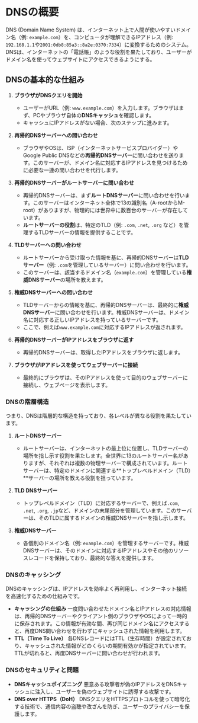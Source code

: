 
# DNSの概要

DNS (Domain Name System) は、インターネット上で人間が使いやすいドメイン名（例: `example.com`）を、コンピュータが理解できるIPアドレス（例: `192.168.1.1`や`2001:0db8:85a3::8a2e:0370:7334`）に変換するためのシステム。
DNSは、インターネットの「電話帳」のような役割を果たしており、ユーザーがドメイン名を使ってウェブサイトにアクセスできるようにする。

## DNSの基本的な仕組み

1. **ブラウザがDNSクエリを開始**
   - ユーザーがURL（例: `www.example.com`）を入力します。ブラウザはまず、PCやブラウザ自体の**DNSキャッシュ**を確認します。
   - キャッシュにIPアドレスがない場合、次のステップに進みます。

2. **再帰的DNSサーバーへの問い合わせ**
   - ブラウザやOSは、ISP（インターネットサービスプロバイダー）やGoogle Public DNSなどの**再帰的DNSサーバー**に問い合わせを送ります。このサーバーが、ドメイン名に対応するIPアドレスを見つけるために必要な一連の問い合わせを代行します。

3. **再帰的DNSサーバーがルートサーバーに問い合わせ**
   - 再帰的DNSサーバーは、まず**ルートDNSサーバー**に問い合わせを行います。このサーバーはインターネット全体で13の識別名（A-rootからM-root）がありますが、物理的には世界中に数百台のサーバーが存在しています。
   - **ルートサーバーの役割**は、特定のTLD（例: `.com`, `.net`, `.org` など）を管理するTLDサーバーの情報を提供することです。

4. **TLDサーバーへの問い合わせ**
   - ルートサーバーから受け取った情報を基に、再帰的DNSサーバーは**TLDサーバー**（例: `.com`を管理しているサーバー）に問い合わせを行います。
   - このサーバーは、該当するドメイン名（`example.com`）を管理している**権威DNSサーバー**の場所を教えます。

5. **権威DNSサーバーへの問い合わせ**
   - TLDサーバーからの情報を基に、再帰的DNSサーバーは、最終的に**権威DNSサーバー**に問い合わせを行います。権威DNSサーバーは、ドメイン名に対応する正しいIPアドレスを持っているサーバーです。
   - ここで、例えば`www.example.com`に対応するIPアドレスが返されます。

6. **再帰的DNSサーバーがIPアドレスをブラウザに返す**
   - 再帰的DNSサーバーは、取得したIPアドレスをブラウザに返します。

7. **ブラウザがIPアドレスを使ってウェブサーバーに接続**
   - 最終的にブラウザは、そのIPアドレスを使って目的のウェブサーバーに接続し、ウェブページを表示します。

### DNSの階層構造

つまり、DNSは階層的な構造を持っており、各レベルが異なる役割を果たしています。

1. **ルートDNSサーバー**
   - ルートサーバーは、インターネットの最上位に位置し、TLDサーバーの場所を指し示す役割を果たします。全世界に13のルートサーバー名がありますが、それぞれは複数の物理サーバーで構成されています。ルートサーバーは、特定のドメインに関連する**トップレベルドメイン（TLD）**サーバーの場所を教える役割を担っています。

2. **TLD DNSサーバー**
   - トップレベルドメイン（TLD）に対応するサーバーで、例えば`.com`, `.net`, `.org`, `.jp`など、ドメインの末尾部分を管理しています。このサーバーは、そのTLDに属するドメインの権威DNSサーバーを指し示します。

3. **権威DNSサーバー**
   - 各個別のドメイン名（例: `example.com`）を管理するサーバーです。権威DNSサーバーは、そのドメインに対応するIPアドレスやその他のリソースレコードを保持しており、最終的な答えを提供します。

### DNSのキャッシング

DNSのキャッシングは、IPアドレスを効率よく再利用し、インターネット接続を高速化するための仕組みです。

- **キャッシングの仕組み**  一度問い合わせたドメイン名とIPアドレスの対応情報は、再帰的DNSサーバーやクライアント側のブラウザやOSによって一時的に保存されます。この情報が有効な間、再び同じドメイン名にアクセスすると、再度DNS問い合わせを行わずにキャッシュされた情報を利用します。
- **TTL（Time To Live）**  各DNSレコードにはTTL（生存時間）が設定されており、キャッシュされた情報がどのくらいの期間有効かが指定されています。TTLが切れると、再度DNSサーバーに問い合わせが行われます。

### DNSのセキュリティと問題

- **DNSキャッシュポイズニング**  悪意ある攻撃者が偽のIPアドレスをDNSキャッシュに注入し、ユーザーを偽のウェブサイトに誘導する攻撃です。
- **DNS over HTTPS（DoH）**  DNSクエリをHTTPSプロトコルを使って暗号化する技術で、通信内容の盗聴や改ざんを防ぎ、ユーザーのプライバシーを保護します。
